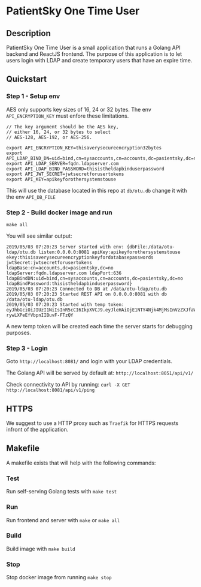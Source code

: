 # PatientSky One Time User

## Description
PatientSky One Time User is a small application that runs a Golang API backend and ReactJS frontend. The purpose of this application is to let users login with LDAP and create temporary users that have an expire time.

## Quickstart

### Step 1 - Setup env

AES only supports key sizes of 16, 24 or 32 bytes. The env `API_ENCRYPTION_KEY` must enfore these limitations.

```
// The key argument should be the AES key,
// either 16, 24, or 32 bytes to select
// AES-128, AES-192, or AES-256.
```

```
export API_ENCRYPTION_KEY=thisaverysecureencryption32bytes
export API_LDAP_BIND_DN=uid=bind,cn=sysaccounts,cn=accounts,dc=pasientsky,dc=no
export API_LDAP_SERVER=fqdn.ldapserver.com
export API_LDAP_BIND_PASSWORD=thisistheldapbinduserpassword
export API_JWT_SECRET=jwtsecretforusertokens
export API_KEY=apikeyforothersystemstouse
```

This will use the database located in this repo at `db/otu.db` change it with the env `API_DB_FILE`

### Step 2 - Build docker image and run

`make all`

You will see similar output:

```
2019/05/03 07:20:23 Server started with env: {dbFile:/data/otu-ldap/otu.db listen:0.0.0.0:8081 apiKey:apikeyforothersystemstouse ekey:thisisaverysecureencryptionkeyfordatabasepasswords jwtSecret:jwtsecretforusertokens ldapBase:cn=accounts,dc=pasientsky,dc=no ldapServer:fqdn.ldapserver.com ldapPort:636 ldapBindDN:uid=bind,cn=sysaccounts,cn=accounts,dc=pasientsky,dc=no ldapBindPassword:thisistheldapbinduserpassword}
2019/05/03 07:20:23 Connected to DB at /data/otu-ldap/otu.db
2019/05/03 07:20:23 Started REST API on 0.0.0.0:8081 with db /data/otu-ldap/otu.db
2019/05/03 07:20:23 Started with temp token: eyJhbGciOiJIUzI1NiIsInR5cCI6IkpXVCJ9.eyJleHAiOjE1NTY4Njk4MjMsInVzZXJfaWQiOiJhcGlUZXN0In0.lLR9rnwLQGIDdsO8q-rywLXPeEfVbpnIIBuvF-FTzQY
``` 

A new temp token will be created each time the server starts for debugging purposes.

### Step 3 - Login

Goto `http://localhost:8081/` and login with your LDAP credentials.

The Golang API will be served by default at:
`http://localhost:8051/api/v1/`

Check connectivity to API by running:
`curl -X GET http://localhost:8081/api/v1/ping`

## HTTPS
We suggest to use a HTTP proxy such as `Traefik` for HTTPS requests infront of the application. 

## Makefile
A makefile exists that will help with the following commands:

### Test
Run self-serving Golang tests with `make test`

### Run
Run frontend and server with `make` or `make all`

### Build
Build image with `make build`

### Stop
Stop docker image from running `make stop`



